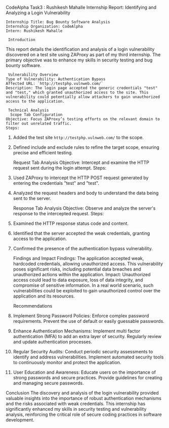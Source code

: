 CodeAlpha Task3 : Rushikesh Mahalle
Internship Report: Identifying and Analyzing a Login Vulnerability
	
    Internship Title: Bug Bounty Software Analysis
    Internship Organization: CodeAlpha
    Intern: Rushikesh Mahalle

     Introduction 
This report details the identification and analysis of a login vulnerability discovered on a test site using ZAProxy as part of my third internship. The primary objective was to enhance my skills in security testing and bug bounty software.

     Vulnerability Overview 
    Type of Vulnerability: Authentication Bypass
    Affected URL: `http://testphp.vulnweb.com/`
    Description: The login page accepted the generic credentials "test" and "test," which granted unauthorized access to the site. This vulnerability could potentially allow attackers to gain unauthorized access to the application.

     Technical Analysis 
      Scope Tab Configuration 
    Objective: Focus ZAProxy’s testing efforts on the relevant domain to filter out unrelated traffic.
    Steps: 
  1. Added the test site `http://testphp.vulnweb.com/` to the scope.
  2. Defined include and exclude rules to refine the target scope, ensuring precise and efficient testing.

      Request Tab Analysis 
    Objective: Intercept and examine the HTTP request sent during the login attempt.
    Steps: 
  1. Used ZAProxy to intercept the HTTP POST request generated by entering the credentials "test" and "test".
  2. Analyzed the request headers and body to understand the data being sent to the server.

      Response Tab Analysis 
    Objective: Observe and analyze the server's response to the intercepted request.
    Steps: 
  1. Examined the HTTP response status code and content.
  2. Identified that the server accepted the weak credentials, granting access to the application.
  3. Confirmed the presence of the authentication bypass vulnerability.

     Findings and Impact 
    Findings: The application accepted weak, hardcoded credentials, allowing unauthorized access. This vulnerability poses significant risks, including potential data breaches and unauthorized actions within the application.
    Impact: Unauthorized access could lead to data exposure, loss of data integrity, and compromise of sensitive information. In a real  world scenario, such vulnerabilities could be exploited to gain unauthorized control over the application and its resources.

     Recommendations 
1.  Implement Strong Password Policies: 
      Enforce complex password requirements.
      Prevent the use of default or easily guessable passwords.
2.  Enhance Authentication Mechanisms: 
      Implement multi  factor authentication (MFA) to add an extra layer of security.
      Regularly review and update authentication processes.
3.  Regular Security Audits: 
      Conduct periodic security assessments to identify and address vulnerabilities.
      Implement automated security tools to continuously monitor and protect the application.
4.  User Education and Awareness: 
      Educate users on the importance of strong passwords and secure practices.
      Provide guidelines for creating and managing secure passwords.

    
 Conclusion
The discovery and analysis of the login vulnerability provided valuable insights into the importance of robust authentication mechanisms and the risks associated with weak credentials. This internship has significantly enhanced my skills in security testing and vulnerability analysis, reinforcing the critical role of secure coding practices in software development.

